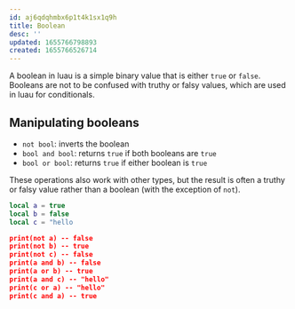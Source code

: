 ```yaml
---
id: aj6qdqhmbx6p1t4k1sx1q9h
title: Boolean
desc: ''
updated: 1655766798893
created: 1655766526714
---
```


A boolean in luau is a simple binary value that is either `true` or `false`. Booleans are not to be confused with truthy or falsy values, which are used in luau for conditionals.

## Manipulating booleans

- `not bool`: inverts the boolean
- `bool and bool`: returns `true` if both booleans are `true`
- `bool or bool`: returns `true` if either boolean is `true`

These operations also work with other types, but the result is often a truthy or falsy value rather than a boolean (with the exception of `not`).


```lua
local a = true
local b = false
local c = "hello

print(not a) -- false
print(not b) -- true
print(not c) -- false
print(a and b) -- false
print(a or b) -- true
print(a and c) -- "hello"
print(c or a) -- "hello"
print(c and a) -- true
```